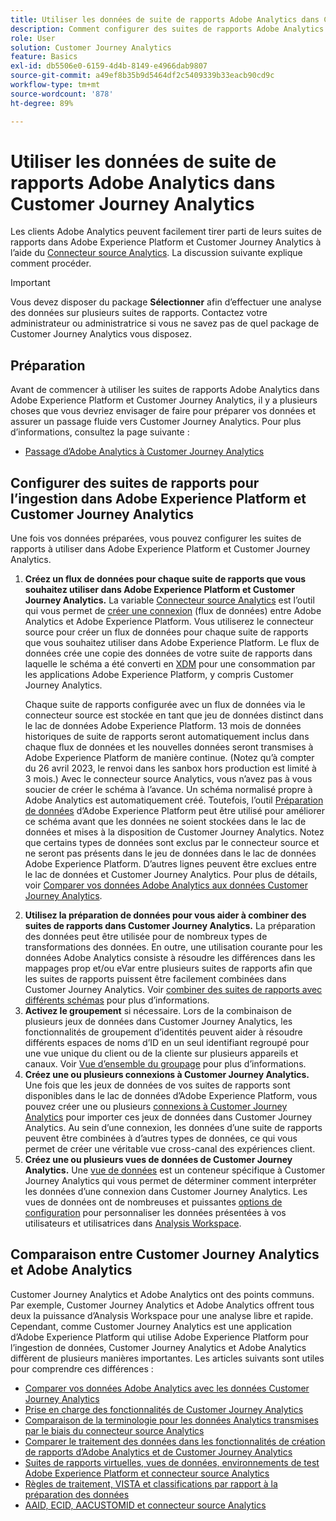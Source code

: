 ```yaml
---
title: Utiliser les données de suite de rapports Adobe Analytics dans Customer Journey Analytics
description: Comment configurer des suites de rapports Adobe Analytics pour une ingestion dans Adobe Experience Platform et Customer Journey Analytics
role: User
solution: Customer Journey Analytics
feature: Basics
exl-id: db5506e0-6159-4d4b-8149-e4966dab9807
source-git-commit: a49ef8b35b9d5464df2c5409339b33eacb90cd9c
workflow-type: tm+mt
source-wordcount: '878'
ht-degree: 89%

---
```


# Utiliser les données de suite de rapports Adobe Analytics dans Customer Journey Analytics

Les clients Adobe Analytics peuvent facilement tirer parti de leurs suites de rapports dans Adobe Experience Platform et Customer Journey Analytics à l’aide du [Connecteur source Analytics](https://experienceleague.adobe.com/docs/experience-platform/sources/connectors/adobe-applications/analytics.html?lang=fr). La discussion suivante explique comment procéder.

>[!IMPORTANT]
>
>Vous devez disposer du package **Sélectionner** afin d’effectuer une analyse des données sur plusieurs suites de rapports. Contactez votre administrateur ou administratrice si vous ne savez pas de quel package de Customer Journey Analytics vous disposez.

## Préparation

Avant de commencer à utiliser les suites de rapports Adobe Analytics dans Adobe Experience Platform et Customer Journey Analytics, il y a plusieurs choses que vous devriez envisager de faire pour préparer vos données et assurer un passage fluide vers Customer Journey Analytics. Pour plus d’informations, consultez la page suivante :

* [Passage d’Adobe Analytics à Customer Journey Analytics](/help/getting-started/aa-to-cja.md)

## Configurer des suites de rapports pour l’ingestion dans Adobe Experience Platform et Customer Journey Analytics

Une fois vos données préparées, vous pouvez configurer les suites de rapports à utiliser dans Adobe Experience Platform et Customer Journey Analytics.

1. **Créez un flux de données pour chaque suite de rapports que vous souhaitez utiliser dans Adobe Experience Platform et Customer Journey Analytics.** La variable [Connecteur source Analytics](https://experienceleague.adobe.com/docs/experience-platform/sources/connectors/adobe-applications/analytics.html?lang=fr) est l’outil qui vous permet de [créer une connexion](/help/connections/create-connection.md) (flux de données) entre Adobe Analytics et Adobe Experience Platform. Vous utiliserez le connecteur source pour créer un flux de données pour chaque suite de rapports que vous souhaitez utiliser dans Adobe Experience Platform. Le flux de données crée une copie des données de votre suite de rapports dans laquelle le schéma a été converti en [XDM](https://experienceleague.adobe.com/docs/platform-learn/tutorials/schemas/schemas-and-experience-data-model.html?lang=fr) pour une consommation par les applications Adobe Experience Platform, y compris Customer Journey Analytics.<p>Chaque suite de rapports configurée avec un flux de données via le connecteur source est stockée en tant que jeu de données distinct dans le lac de données Adobe Experience Platform. 13 mois de données historiques de suite de rapports seront automatiquement inclus dans chaque flux de données et les nouvelles données seront transmises à Adobe Experience Platform de manière continue. (Notez qu’à compter du 26 avril 2023, le renvoi dans les sanbox hors production est limité à 3 mois.) Avec le connecteur source Analytics, vous n’avez pas à vous soucier de créer le schéma à l’avance. Un schéma normalisé propre à Adobe Analytics est automatiquement créé. Toutefois, l’outil [Préparation de données](https://experienceleague.adobe.com/docs/experience-platform/data-prep/home.html?lang=fr) d’Adobe Experience Platform peut être utilisé pour améliorer ce schéma avant que les données ne soient stockées dans le lac de données et mises à la disposition de Customer Journey Analytics. Notez que certains types de données sont exclus par le connecteur source et ne seront pas présents dans le jeu de données dans le lac de données Adobe Experience Platform. D’autres lignes peuvent être exclues entre le lac de données et Customer Journey Analytics. Pour plus de détails, voir [Comparer vos données Adobe Analytics aux données Customer Journey Analytics](/help/troubleshooting/compare.md).
1. **Utilisez la préparation de données pour vous aider à combiner des suites de rapports dans Customer Journey Analytics.** La préparation des données peut être utilisée pour de nombreux types de transformations des données. En outre, une utilisation courante pour les données Adobe Analytics consiste à résoudre les différences dans les mappages prop et/ou eVar entre plusieurs suites de rapports afin que les suites de rapports puissent être facilement combinées dans Customer Journey Analytics. Voir [combiner des suites de rapports avec différents schémas](/help/use-cases/aa-data/combine-report-suites.md) pour plus d’informations.
1. **Activez le groupement** si nécessaire. Lors de la combinaison de plusieurs jeux de données dans Customer Journey Analytics, les fonctionnalités de groupement d’identités peuvent aider à résoudre différents espaces de noms d’ID en un seul identifiant regroupé pour une vue unique du client ou de la cliente sur plusieurs appareils et canaux. Voir [Vue d’ensemble du groupage](../../stitching/overview.md) pour plus d’informations.
1. **Créez une ou plusieurs connexions à Customer Journey Analytics.** Une fois que les jeux de données de vos suites de rapports sont disponibles dans le lac de données d’Adobe Experience Platform, vous pouvez créer une ou plusieurs [connexions à Customer Journey Analytics](/help/connections/overview.md) pour importer ces jeux de données dans Customer Journey Analytics. Au sein d’une connexion, les données d’une suite de rapports peuvent être combinées à d’autres types de données, ce qui vous permet de créer une véritable vue cross-canal des expériences client.
1. **Créez une ou plusieurs vues de données de Customer Journey Analytics.** Une [vue de données](/help/data-views/data-views.md) est un conteneur spécifique à Customer Journey Analytics qui vous permet de déterminer comment interpréter les données d’une connexion dans Customer Journey Analytics. Les vues de données ont de nombreuses et puissantes [options de configuration](/help/data-views/create-dataview.md) pour personnaliser les données présentées à vos utilisateurs et utilisatrices dans [Analysis Workspace](/help/analysis-workspace/home.md).

## Comparaison entre Customer Journey Analytics et Adobe Analytics

Customer Journey Analytics et Adobe Analytics ont des points communs. Par exemple, Customer Journey Analytics et Adobe Analytics offrent tous deux la puissance d’Analysis Workspace pour une analyse libre et rapide. Cependant, comme Customer Journey Analytics est une application d’Adobe Experience Platform qui utilise Adobe Experience Platform pour l’ingestion de données, Customer Journey Analytics et Adobe Analytics diffèrent de plusieurs manières importantes. Les articles suivants sont utiles pour comprendre ces différences :

* [Comparer vos données Adobe Analytics avec les données Customer Journey Analytics](/help/troubleshooting/compare.md)
* [Prise en charge des fonctionnalités de Customer Journey Analytics](/help/getting-started/aa-vs-cja/cja-aa.md)
* [Comparaison de la terminologie pour les données Analytics transmises par le biais du connecteur source Analytics](/help/getting-started/aa-vs-cja/terminology.md)
* [Comparer le traitement des données dans les fonctionnalités de création de rapports d’Adobe Analytics et de Customer Journey Analytics](/help/getting-started/aa-vs-cja/data-processing-comparisons.md)
* [Suites de rapports virtuelles, vues de données, environnements de test Adobe Experience Platform et connecteur source Analytics](/help/getting-started/aa-vs-cja/vrs-dataview-sandbox-adc.md)
* [Règles de traitement, VISTA et classifications par rapport à la préparation des données](/help/getting-started/aa-vs-cja/pr-vista-dataprep.md)
* [AAID, ECID, AACUSTOMID et connecteur source Analytics](/help/getting-started/aa-vs-cja/aaid-ecid-adc.md)
